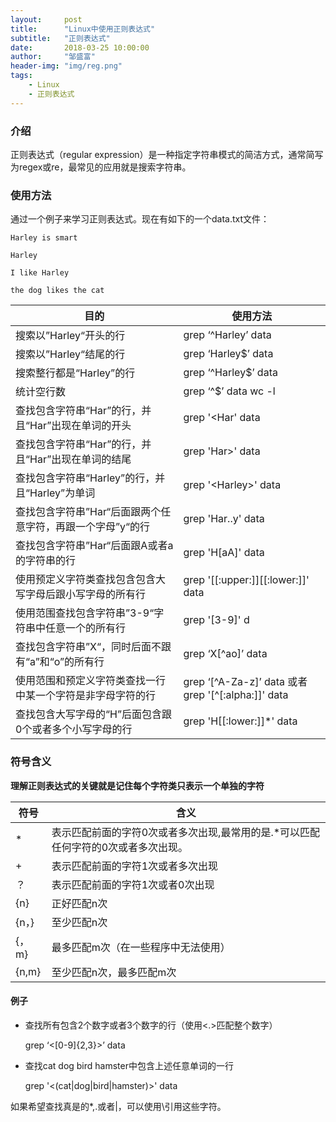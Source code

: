 ```yaml
---
layout:     post
title:      "Linux中使用正则表达式"
subtitle:   "正则表达式"
date:       2018-03-25 10:00:00
author:     "邹盛富"
header-img: "img/reg.png"
tags:
    - Linux
    - 正则表达式
---
```


### 介绍

正则表达式（regular expression）是一种指定字符串模式的简洁方式，通常简写为regex或re，最常见的应用就是搜索字符串。


### 使用方法

通过一个例子来学习正则表达式。现在有如下的一个data.txt文件：
```
Harley is smart

Harley

I like Harley

the dog likes the cat

```

目的                 | 使用方法
--------------------|--------------------
搜索以”Harley“开头的行 | grep ‘^Harley’ data
搜索以”Harley“结尾的行 |  grep ‘Harley$’ data
搜索整行都是“Harley”的行|grep ‘^Harley$’ data
统计空行数| grep ‘^$’ data  wc -l
查找包含字符串“Har”的行，并且“Har”出现在单词的开头|grep '\<Har' data
查找包含字符串“Har”的行，并且“Har”出现在单词的结尾|grep 'Har\>' data
查找包含字符串“Harley”的行，并且“Harley”为单词|grep '\<Harley\>' data
查找包含字符串”Har“后面跟两个任意字符，再跟一个字母”y“的行|grep 'Har..y' data
查找包含字符串”Har“后面跟A或者a的字符串的行|grep 'H[aA]' data
使用预定义字符类查找包含包含大写字母后跟小写字母的所有行|grep '[[:upper:]][[:lower:]]' data
使用范围查找包含字符串”3-9“字符串中任意一个的所有行|grep '[3-9]' d
查找包含字符串”X“，同时后面不跟有“a”和“o”的所有行|grep ‘X[^ao]’ data
使用范围和预定义字符类查找一行中某一个字符是非字母字符的行|grep ‘[^A-Za-z]’ data 或者 grep '[^[:alpha:]]' data
查找包含大写字母的“H”后面包含跟0个或者多个小写字母的行|grep 'H[[:lower:]]*' data


### 符号含义

**理解正则表达式的关键就是记住每个字符类只表示一个单独的字符**

符号| 含义
----|----
* |表示匹配前面的字符0次或者多次出现,最常用的是.*可以匹配任何字符的0次或者多次出现。
+ | 表示匹配前面的字符1次或者多次出现
？| 表示匹配前面的字符1次或者0次出现
{n}|正好匹配n次
{n，}|至少匹配n次
{，m}|最多匹配m次（在一些程序中无法使用）
{n,m}|至少匹配n次，最多匹配m次


#### 例子

* 查找所有包含2个数字或者3个数字的行（使用\<.\>匹配整个数字）

  grep ‘\<[0-9]{2,3}\>’ data


* 查找cat dog bird hamster中包含上述任意单词的一行

  grep '\<(cat|dog|bird|hamster)\>' data 

如果希望查找真是的*,.或者|，可以使用\引用这些字符。
